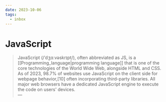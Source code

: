 ```yaml
---
date: 2023-10-06
tags:
  - inbox
---
```


# JavaScript

> JavaScript (/ˈdʒɑːvəskrɪpt/), often abbreviated as JS, is a
> [[Programming_language|programming language]] that is one of the core
> technologies of the World Wide Web, alongside HTML and CSS. As of 2023, 98.7%
> of websites use JavaScript on the client side for webpage behavior,[10] often
> incorporating third-party libraries. All major web browsers have a dedicated
> JavaScript engine to execute the code on users' devices.\
> — <cite></cite>

